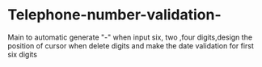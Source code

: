 # Telephone-number-validation-
Main to automatic generate "-" when input six, two ,four digits,design the position of cursor when delete digits and make the date validation for first six digits
